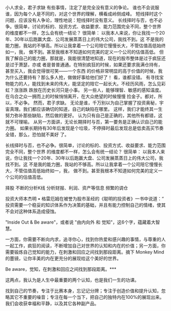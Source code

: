 小人求全，君子求缺
有些事情，注定了是完全没有意义的争论。
谁也不会说服谁，因为每个人是不同的，对这个世界的理解，横看成岭侧成峰。
短线择时这个问题，应该没有人争论，理性地说：短线择时没有意义。
长线择时与否，也不必争。很简单，讨论的标的、投资方式、收益要求、能力范围完全不同，整个世界
的维度都不一样，怎么会有统一结论？
很简单：
以我本人来说，你让我找一个20年、30年以后跑赢大盘、公司发展蒸蒸日上的伟大公司，我找不到。这
不是我的能力圈，我站的不够高。所以让我拿着一个公司陪它慢慢长大，不管估值高低始终如一，我，
做不到。甚至我根本不知道如何完美的定义一个公司的估值高低。
但我了解自己的能力圈，那就是，我能很清楚地知道，现在的股市整体是过于疯狂还是过于萧瑟，亦或
者是普普通通。在特别疯狂的时候，如果还要求我满仓持有，甚至买入，我会觉得很可笑——一个东西
的价格非常明显的高于价值的时候，我为什么还要持有？那么多人抢，做做好事给他们好了！
看，谁都没错。
有寻找宝物能力的人，能找到未来的伟大，能坚定的陪它一起长大。不经历风雨，怎么见彩虹？涨涨跌
跌放在历史长河只是小事。
另一些人，能够理智、敏感的感知温度。在乌合之众一拥而上的时候悄悄离开，在大众绝望的时候慢慢
捡金子。都对，所以，不必争。
然而，君子求缺。
无论是谁，千万别以为自己掌握了投资奥秘，宇宙真理。我们都应该确切的知道，自己的缺陷在哪里。
这样，我们才能终其一生努力弥补那些缺陷，然后做的更好。
认为只有自己是正确的，其他所有都错，这就不可理喻。
从另一方面讲，无论长期择时与否，第一要务是正确认识自己的能力圈。
如果长期持有30年后发现是个垃圾，不停择时最后发现总是低卖高买节奏全错，那么，恐怕就不美好
了。


长线择时与否，也不必争。很简单，讨论的标的、投资方式、收益要求、能力范围完全不同，整个世界
的维度都不一样，怎么会有统一结论？
很简单：
以我本人来说，你让我找一个20年、30年以后跑赢大盘、公司发展蒸蒸日上的伟大公司，我找不到。这
不是我的能力圈，我站的不够高。所以让我拿着一个公司陪它慢慢长大，不管估值高低始终如一，我，
做不到。甚至我根本不知道如何完美的定义一个公司的估值高低。


择股
不断的分析K线
分析财报、利润、资产等信息
频繁的调仓

投资大师本杰明 • 格雷厄姆在被誉为股市圣经的《聪明的投资者》一书中说道：“ 投资需要一个稳妥的知识体系作为决策的基础，并且有能力控制自己的情绪，使其不会对这种体系造成侵蚀。


"Inside Out & Be aware"，或者说 "由内向外 和 觉知"，这6个字，蕴藏着大智慧。


一方面，你需要不断向内求，追寻你心，找到你热爱和感兴趣的事情，与尊重的人一起工作，疯狂的阅读，不断增加自己对世界的认知和内在的价值；另一方面，你需要锻炼自己觉知的能力，在刺激和回应之间找到那段距离。摘下 Monkey Mind 的墨镜，让你丰美的内在更充分的展现给这个美好的世界。

Be aware，觉知，在刺激和回应之间找到那段距离。***

这两点，我认为是人生中最重要的两个认知，也是我们一生的功课。

找到自己的节奏，专注于比赛本身，忘记记分牌；专注于创造价值和提升认知，忽略其它不重要的噪音；专注在每一个当下，把自己的独特内在100%的展现出来。我们会收获幸福和平静，以及其它各种副产品。